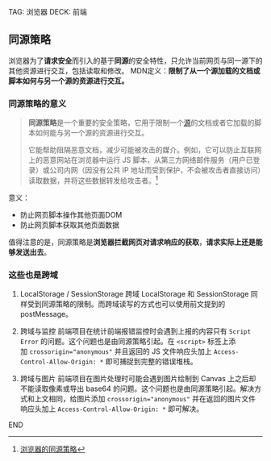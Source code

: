 TAG: 浏览器
DECK: 前端
## 同源策略

浏览器为了**请求安全**而引入的基于**同源**的安全特性，只允许当前网页与同一源下的其他资源进行交互，包括读取和修改。
MDN定义：**限制了从一个源加载的文档或脚本如何与另一个源的资源进行交互。**
### 同源策略的意义

>**同源策略**是一个重要的安全策略，它用于限制一个[源](https://developer.mozilla.org/zh-CN/docs/Glossary/Origin)的文档或者它加载的脚本如何能与另一个源的资源进行交互。
>
>它能帮助阻隔恶意文档，减少可能被攻击的媒介。例如，它可以防止互联网上的恶意网站在浏览器中运行 JS 脚本，从第三方网络邮件服务（用户已登录）或公司内网（因没有公共 IP 地址而受到保护，不会被攻击者直接访问）读取数据，并将这些数据转发给攻击者。[^1]

意义：
- 防止网页脚本操作其他页面DOM
- 防止网页脚本获取其他页面数据

值得注意的是，同源策略是**浏览器拦截网页对请求响应的获取**，**请求实际上还是能够发送出去**。

### 这些也是跨域

1. LocalStorage / SessionStorage 跨域
	LocalStorage 和 SessionStorage 同样受到同源策略的限制。而跨域读写的方式也可以使用前文提到的 postMessage。

 2. 跨域与监控
	前端项目在统计前端报错监控时会遇到上报的内容只有 `Script Error` 的问题。这个问题也是由同源策略引起。在 `<script>` 标签上添加 `crossorigin="anonymous"` 并且返回的 JS 文件响应头加上 `Access-Control-Allow-Origin: *` 即可捕捉到完整的错误堆栈。

3. 跨域与图片
	前端项目在图片处理时可能会遇到图片绘制到 Canvas 上之后却不能读取像素或导出 base64 的问题。这个问题也是由同源策略引起。解决方式和上文相同，给图片添加 `crossorigin="anonymous"` 并在返回的图片文件响应头加上 `Access-Control-Allow-Origin: *` 即可解决。


[^1]: [浏览器的同源策略](https://developer.mozilla.org/zh-CN/docs/Web/Security/Same-origin_policy)


END
<!--ID: 1723557816956-->


